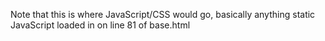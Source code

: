 Note that this is where JavaScript/CSS would go, basically anything static
JavaScript loaded in on line 81 of base.html